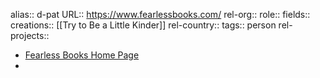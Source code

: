 alias:: d-pat
URL:: https://www.fearlessbooks.com/
rel-org::
role::
fields::
creations:: [[Try to Be a Little Kinder]]
rel-country::
tags:: person
rel-projects::

- [Fearless Books Home Page](https://www.fearlessbooks.com/)
-

